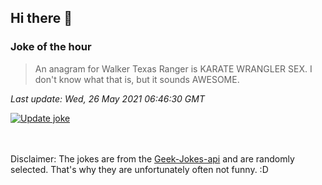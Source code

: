 ## Hi there 👋

### Joke of the hour
<!-- joke -->
>An anagram for Walker Texas Ranger is KARATE WRANGLER SEX. I don't know what that is, but it sounds AWESOME.
<!-- /joke -->

*Last update: Wed, 26 May 2021 06:46:30 GMT*

[![Update joke](https://github.com/nclskfm/nclskfm/actions/workflows/joke.yml/badge.svg)](https://github.com/nclskfm/nclskfm/actions/workflows/joke.yml)

<br><br>
Disclaimer: The jokes are from the [Geek-Jokes-api](https://github.com/sameerkumar18/geek-joke-api) and are randomly selected. That's why they are unfortunately often not funny. :D
